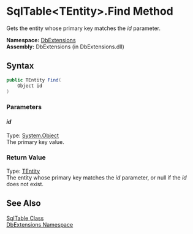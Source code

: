 SqlTable&lt;TEntity>.Find Method
================================
Gets the entity whose primary key matches the *id* parameter.

**Namespace:** [DbExtensions][1]  
**Assembly:** DbExtensions (in DbExtensions.dll)

Syntax
------

```csharp
public TEntity Find(
	Object id
)
```

### Parameters

#### *id*
Type: [System.Object][2]  
The primary key value.

### Return Value
Type: [TEntity][3]  
 The entity whose primary key matches the *id* parameter, or null if the *id* does not exist. 

See Also
--------
[SqlTable<TEntity> Class][3]  
[DbExtensions Namespace][1]  

[1]: ../README.md
[2]: http://msdn.microsoft.com/en-us/library/e5kfa45b
[3]: README.md